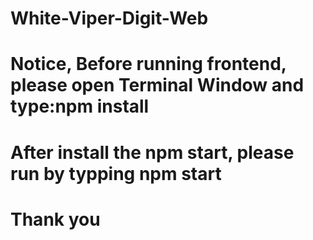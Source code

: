# White-Viper-Digit-Web
# Notice, Before running frontend, please open Terminal Window and type:npm install
# After install the npm start, please run by typping npm start
# Thank you